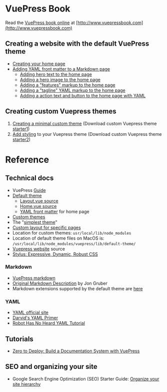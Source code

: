 # VuePress Book

Read the [VuePress book online](http://www.vuepressbook.com) at [http://www.vuepressbook.com](http://www.vuepressbook.com)

## Creating a website with the default VuePress theme
* [Creating your home page](./default1.md)
* [Adding YAML front matter to a Markdown page](./default2.md)
  - [Adding hero text to the home page](./default3.md)
  - [Adding a hero image to the home page](./default4.md)
  - [Adding a "features" markup to the home page](./default5.md)
  - [Adding a "tagline" YAML markup to the home page](./default6.md)
  - [Adding a action text and button to the home page with YAML](./default7.md)  

## Creating custom Vuepress themes

1. [Creating a minimal custom theme](./custom1.md) (Download custom Vuepress theme [starter1](https://github.com/tomcam/vuepress-theme-starter1))
2. [Add styling](custom2.md) to your Vuepress theme (Download custom Vuepress theme [starter2](https://github.com/tomcam/vuepress-theme-starter2))

# Reference

## Technical docs

* VuePress [Guide](https://vuepress.vuejs.org/guide/)
* [Default theme](https://github.com/vuejs/vuepress/tree/master/lib/default-theme)
  - [Layout.vue source](https://github.com/vuejs/vuepress/blob/master/lib/default-theme/Layout.vue)
  - [Home.vue source](https://github.com/vuejs/vuepress/blob/master/lib/default-theme/Home.vue)
  - [YAML front matter](https://vuepress.vuejs.org/default-theme-config/#homepage) for home page
* [Custom themes](https://vuepress.vuejs.org/guide/custom-themes.html)
* The "[simplest theme](https://vuepress.vuejs.org/guide/custom-themes.html#content-outlet)"
* [Custom layout for specific pages](https://vuepress.vuejs.org/default-theme-config/#custom-layout-for-specific-pages)
* Location for custom themes: `usr/local/lib/node_modules`
* Location of default theme files on MacOS is: `/usr/local/lib/node_modules/vuepress/lib/default-theme/`
* [Vuepress website](https://github.com/vuejs/vuepress/tree/master/docs) source
* [Stylus: Expressive, Dynamic, Robust CSS](http://stylus-lang.com/)

### Markdown
* [VuePress markdown](https://vuepress.vuejs.org/guide/markdown.html)
* [Original Markdown Description](https://daringfireball.net/projects/markdown/syntax) by Jon Gruber
* Markdown extensions supported by the default theme are [here](https://github.com/vuejs/vuepress/blob/master/lib/markdown/index.js)

### YAML
* [YAML official site](http://yaml.org/)
* [Darvid's YAML Primer](https://github.com/darvid/trine/wiki/YAML-Primer)
* [Robot Has No Heard YAML Tutorial](https://rhnh.net/2011/01/31/yaml-tutorial/)

## Tutorials
* [Zero to Deploy: Build a Documentation System with VuePress](https://scotch.io/tutorials/zero-to-deploy-build-a-documentation-system-with-vue-and-vuepress)

## SEO and organizing your site
* Google Search Engine Optimization (SEO) Starter Guide: [Organize your site hierarchy](https://support.google.com/webmasters/answer/7451184/#hierarchy)
